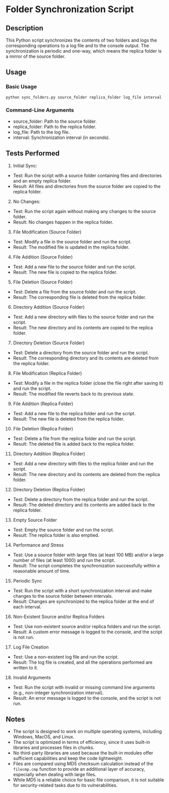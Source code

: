 # Folder Synchronization Script
## Description
This Python script synchronizes the contents of two folders and logs the corresponding operations to a log file and to the console output. The synchronization is periodic and one-way, which means the replica folder is a mirror of the source folder.

## Usage
### Basic Usage
```bash
python sync_folders.py source_folder replica_folder log_file interval
```

### Command-Line Arguments
- source_folder: Path to the source folder.
- replica_folder: Path to the replica folder.
- log_file: Path to the log file.
- interval: Synchronization interval (in seconds).

## Tests Performed
1. Initial Sync:
- Test: Run the script with a source folder containing files and directories and an empty replica folder.
- Result: All files and directories from the source folder are copied to the replica folder.

2. No Changes:
- Test: Run the script again without making any changes to the source folder.
- Result: No changes happen in the replica folder.

3. File Modification (Source Folder)
- Test: Modify a file in the source folder and run the script.
- Result: The modified file is updated in the replica folder.

4. File Addition (Source Folder)
- Test: Add a new file to the source folder and run the script.
- Result: The new file is copied to the replica folder.

5. File Deletion (Source Folder)
- Test: Delete a file from the source folder and run the script.
- Result: The corresponding file is deleted from the replica folder.

6. Directory Addition (Source Folder)
- Test: Add a new directory with files to the source folder and run the script.
- Result: The new directory and its contents are copied to the replica folder.

7. Directory Deletion (Source Folder)
- Test: Delete a directory from the source folder and run the script.
- Result: The corresponding directory and its contents are deleted from the replica folder.

8. File Modification (Replica Folder)
- Test: Modify a file in the replica folder (close the file right after saving it) and run the script.
- Result: The modified file reverts back to its previous state.

9. File Addition (Replica Folder)
- Test: Add a new file to the replica folder and run the script.
- Result: The new file is deleted from the replica folder.

10. File Deletion (Replica Folder)
- Test: Delete a file from the replica folder and run the script.
- Result: The deleted file is added back to the replica folder.

11. Directory Addition (Replica Folder)
- Test: Add a new directory with files to the replica folder and run the script.
- Result: The new directory and its contents are deleted from the replica folder.

12. Directory Deletion (Replica Folder)
- Test: Delete a directory from the replica folder and run the script.
- Result: The deleted directory and its contents are added back to the replica folder.

13. Empty Source Folder
- Test: Empty the source folder and run the script.
- Result: The replica folder is also emptied.

14. Performance and Stress
- Test: Use a source folder with large files (at least 100 MB) and/or a large number of files (at least 1000) and run the script.
- Result: The script completes the synchronization successfully within a reasonable amount of time.

15. Periodic Sync
- Test: Run the script with a short synchronization interval and make changes to the source folder between intervals.
- Result: Changes are synchronized to the replica folder at the end of each interval.

16. Non-Existent Source and/or Replica Folders
- Test: Use non-existent source and/or replica folders and run the script.
- Result: A custom error message is logged to the console, and the script is not run.

17. Log File Creation
- Test: Use a non-existent log file and run the script.
- Result: The log file is created, and all the operations performed are written to it.

18. Invalid Arguments
- Test: Run the script with invalid or missing command line arguments (e.g., non-integer synchronization interval).
- Result: An error message is logged to the console, and the script is not run.

## Notes
- The script is designed to work on multiple operating systems, including Windows, MacOS, and Linux.
- The script is optimized in terms of efficiency, since it uses built-in libraries and processes files in chunks.
- No third-party libraries are used because the built-in modules offer sufficient capabilities and keep the code lightweight.
- Files are compared using MD5 checksum calculation instead of the `filecmp.cmp` function to provide an additional layer of accuracy, especially when dealing with large files.
- While MD5 is a reliable choice for basic file comparison, it is not suitable for security-related tasks due to its vulnerabilities.